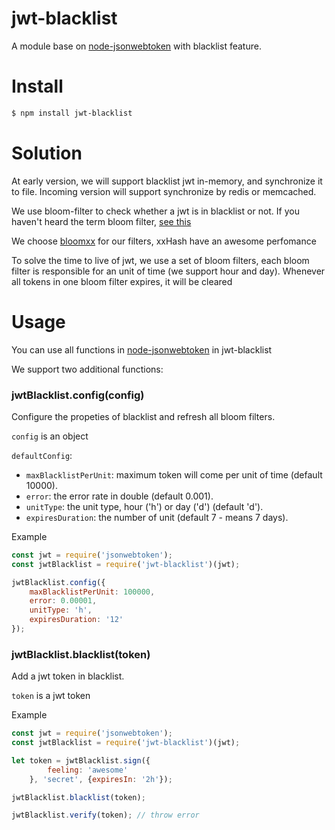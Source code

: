 # jwt-blacklist

A module base on [node-jsonwebtoken](https://github.com/auth0/node-jsonwebtoken) with blacklist feature.

# Install

```bash
$ npm install jwt-blacklist
```

# Solution

At early version, we will support blacklist jwt in-memory, and synchronize it to file. Incoming version will support synchronize by redis or memcached. 

We use bloom-filter to check whether a jwt is in blacklist or not. If you haven't heard the term bloom filter, [see this](https://en.wikipedia.org/wiki/Bloom_filter)

We choose [bloomxx](https://github.com/ceejbot/xx-bloom) for our filters, xxHash have an awesome perfomance

To solve the time to live of jwt, we use a set of bloom filters, each bloom filter is responsible for an unit of time (we support hour and day). Whenever all tokens in one bloom filter expires, it will be cleared

# Usage

You can use all functions in [node-jsonwebtoken](https://github.com/auth0/node-jsonwebtoken) in jwt-blacklist

We support two additional functions:

### jwtBlacklist.config(config)

Configure the propeties of blacklist and refresh all bloom filters.

`config` is an object

`defaultConfig`:

* `maxBlacklistPerUnit`: maximum token will come per unit of time (default 10000).
* `error`: the error rate in double (default 0.001).
* `unitType`: the unit type, hour ('h') or day ('d') (default 'd').
* `expiresDuration`: the number of unit (default 7 - means 7 days).

Example

```js
const jwt = require('jsonwebtoken');
const jwtBlacklist = require('jwt-blacklist')(jwt);

jwtBlacklist.config({
    maxBlacklistPerUnit: 100000,
    error: 0.00001,
    unitType: 'h',
    expiresDuration: '12'
});
```

### jwtBlacklist.blacklist(token)

Add a jwt token in blacklist.

`token` is a jwt token

Example

```js
const jwt = require('jsonwebtoken');
const jwtBlacklist = require('jwt-blacklist')(jwt);

let token = jwtBlacklist.sign({
        feeling: 'awesome'
    }, 'secret', {expiresIn: '2h'});

jwtBlacklist.blacklist(token);

jwtBlacklist.verify(token); // throw error
```
